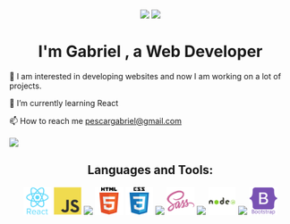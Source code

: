 <h4 align="center"><img src="https://img.icons8.com/cute-clipart/64/000000/h.png"/> 
<img src="https://img.icons8.com/cute-clipart/64/000000/i.png"/>
 
</h4>

<h1 align="center">I'm
Gabriel
, a Web Developer
</h1>






 👀 I am interested in developing websites and now I am working on a lot of projects.
 
 🌱 I’m currently learning React

  📫 How to reach me <a href="mailto:pescargabriel@gmail.com">pescargabriel@gmail.com</a>
  
  <a  href="https://www.linkedin.com/in/gabriel-pescar/">
    <img align="center" height = "40" src="https://raw.githubusercontent.com/rahuldkjain/github-profile-readme-generator/master/src/images/icons/Social/linked-in-alt.svg"/>
  </a>
  
  <h2 align="center"> Languages and Tools: </h2>
  <div align="center">
  <img height="50" src="https://raw.githubusercontent.com/devicons/devicon/master/icons/react/react-original-wordmark.svg"/>
  <img height="50" src="https://raw.githubusercontent.com/devicons/devicon/master/icons/javascript/javascript-original.svg"/>
  <img height="50" src="https://camo.githubusercontent.com/300c2986a53648631c34798554da7cde3779de253b02a15da6bccc59ea9f0317/68747470733a2f2f63646e2e776f726c64766563746f726c6f676f2e636f6d2f6c6f676f732f6e6578746a732d332e737667"/>
  <img height="50" src="https://raw.githubusercontent.com/devicons/devicon/master/icons/html5/html5-original-wordmark.svg"/>
  <img height="50" src="https://raw.githubusercontent.com/devicons/devicon/master/icons/css3/css3-original-wordmark.svg"/>
  <img height="50" src="https://camo.githubusercontent.com/fbfcb9e3dc648adc93bef37c718db16c52f617ad055a26de6dc3c21865c3321d/68747470733a2f2f7777772e766563746f726c6f676f2e7a6f6e652f6c6f676f732f6769742d73636d2f6769742d73636d2d69636f6e2e737667"/>
  <img height="50" src="https://raw.githubusercontent.com/devicons/devicon/master/icons/sass/sass-original.svg"/>
  <img height="50" src="https://camo.githubusercontent.com/dd4b2422ed3bfc9da88c43d18550375c66f9584327dff7ecc19315ce50b96f07/68747470733a2f2f7777772e766563746f726c6f676f2e7a6f6e652f6c6f676f732f66697265626173652f66697265626173652d69636f6e2e737667"/>
  <img height="50" src="https://raw.githubusercontent.com/devicons/devicon/master/icons/nodejs/nodejs-original-wordmark.svg"/>
  <img height="50" src="https://camo.githubusercontent.com/df12cb598044a3f38efc1f45e3580558c324cf8789b79487125044eeebcc4dee/68747470733a2f2f7777772e766563746f726c6f676f2e7a6f6e652f6c6f676f732f6865726f6b752f6865726f6b752d69636f6e2e737667"/>
  <img height="50" src="https://raw.githubusercontent.com/devicons/devicon/master/icons/bootstrap/bootstrap-plain-wordmark.svg"/>
  
  </div>

<!---
gabypega1997/gabypega1997 is a ✨ special ✨ repository because its `README.md` (this file) appears on your GitHub profile.
You can click the Preview link to take a look at your changes.
--->
